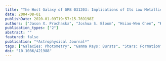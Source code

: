 ```yaml
---
title: "The Host Galaxy of GRB 031203: Implications of Its Low Metallicity, Low Redshift, and Starburst Nature"
date: 2004-08-01
publishDate: 2020-01-09T19:57:15.769198Z
authors: ["Jason X. Prochaska", "Joshua S. Bloom", "Hsiao-Wen Chen", "Kevin C. Hurley", "Jason Melbourne", "Alan Dressler", "James R. Graham", "David J. Osip", "W. D. Vacca"]
publication_types: ["2"]
abstract: ""
featured: false
publication: "*Astrophysical Journal*"
tags: ["Galaxies: Photometry", "Gamma Rays: Bursts", "Stars: Formation", "Astrophysics"]
doi: "10.1086/421988"
---
```


